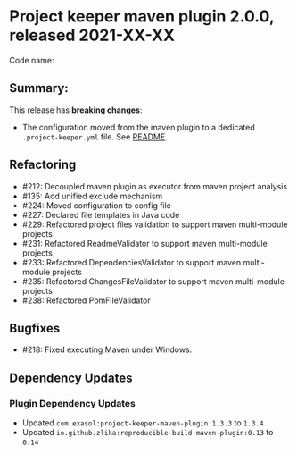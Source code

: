 # Project keeper maven plugin 2.0.0, released 2021-XX-XX

Code name:

## Summary:

This release has **breaking changes**:

* The configuration moved from the maven plugin to a dedicated `.project-keeper.yml` file. See [README](../../README.md).

## Refactoring

* #212: Decoupled maven plugin as executor from maven project analysis
* #135: Add unified exclude mechanism
* #224: Moved configuration to config file
* #227: Declared file templates in Java code
* #229: Refactored project files validation to support maven multi-module projects
* #231: Refactored ReadmeValidator to support maven multi-module projects
* #233: Refactored DependenciesValidator to support maven multi-module projects
* #235: Refactored ChangesFileValidator to support maven multi-module projects
* #238: Refactored PomFileValidator

## Bugfixes

* #218: Fixed executing Maven under Windows.

## Dependency Updates

### Plugin Dependency Updates

* Updated `com.exasol:project-keeper-maven-plugin:1.3.3` to `1.3.4`
* Updated `io.github.zlika:reproducible-build-maven-plugin:0.13` to `0.14`
